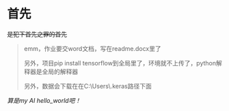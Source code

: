 # 首先

~~是犯下首先之罪的首先~~

> emm，作业要交word文档，写在readme.docx里了
>
> 另外，项目pip install tensorflow到全局里了，环境就不上传了，python解释器是全局的解释器
>
> 另外，数据会下载在在C:\Users\\.keras路径下面

*算是my AI hello_world吧！*

